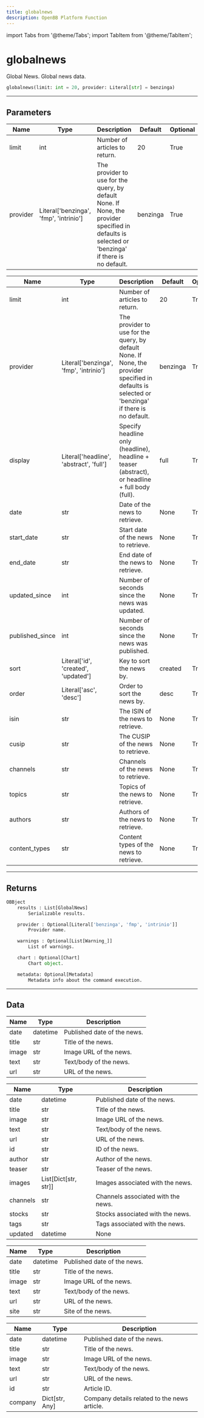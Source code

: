 ```yaml
---
title: globalnews
description: OpenBB Platform Function
---
```


import Tabs from '@theme/Tabs';
import TabItem from '@theme/TabItem';

# globalnews

Global News. Global news data.

```python wordwrap
globalnews(limit: int = 20, provider: Literal[str] = benzinga)
```

---

## Parameters

<Tabs>
<TabItem value="standard" label="Standard">

| Name | Type | Description | Default | Optional |
| ---- | ---- | ----------- | ------- | -------- |
| limit | int | Number of articles to return. | 20 | True |
| provider | Literal['benzinga', 'fmp', 'intrinio'] | The provider to use for the query, by default None. If None, the provider specified in defaults is selected or 'benzinga' if there is no default. | benzinga | True |
</TabItem>

<TabItem value='benzinga' label='benzinga'>

| Name | Type | Description | Default | Optional |
| ---- | ---- | ----------- | ------- | -------- |
| limit | int | Number of articles to return. | 20 | True |
| provider | Literal['benzinga', 'fmp', 'intrinio'] | The provider to use for the query, by default None. If None, the provider specified in defaults is selected or 'benzinga' if there is no default. | benzinga | True |
| display | Literal['headline', 'abstract', 'full'] | Specify headline only (headline), headline + teaser (abstract), or headline + full body (full). | full | True |
| date | str | Date of the news to retrieve. | None | True |
| start_date | str | Start date of the news to retrieve. | None | True |
| end_date | str | End date of the news to retrieve. | None | True |
| updated_since | int | Number of seconds since the news was updated. | None | True |
| published_since | int | Number of seconds since the news was published. | None | True |
| sort | Literal['id', 'created', 'updated'] | Key to sort the news by. | created | True |
| order | Literal['asc', 'desc'] | Order to sort the news by. | desc | True |
| isin | str | The ISIN of the news to retrieve. | None | True |
| cusip | str | The CUSIP of the news to retrieve. | None | True |
| channels | str | Channels of the news to retrieve. | None | True |
| topics | str | Topics of the news to retrieve. | None | True |
| authors | str | Authors of the news to retrieve. | None | True |
| content_types | str | Content types of the news to retrieve. | None | True |
</TabItem>

</Tabs>

---

## Returns

```python wordwrap
OBBject
    results : List[GlobalNews]
        Serializable results.

    provider : Optional[Literal['benzinga', 'fmp', 'intrinio']]
        Provider name.

    warnings : Optional[List[Warning_]]
        List of warnings.

    chart : Optional[Chart]
        Chart object.

    metadata: Optional[Metadata]
        Metadata info about the command execution.
```

---

## Data

<Tabs>
<TabItem value="standard" label="Standard">

| Name | Type | Description |
| ---- | ---- | ----------- |
| date | datetime | Published date of the news. |
| title | str | Title of the news. |
| image | str | Image URL of the news. |
| text | str | Text/body of the news. |
| url | str | URL of the news. |
</TabItem>

<TabItem value='benzinga' label='benzinga'>

| Name | Type | Description |
| ---- | ---- | ----------- |
| date | datetime | Published date of the news. |
| title | str | Title of the news. |
| image | str | Image URL of the news. |
| text | str | Text/body of the news. |
| url | str | URL of the news. |
| id | str | ID of the news. |
| author | str | Author of the news. |
| teaser | str | Teaser of the news. |
| images | List[Dict[str, str]] | Images associated with the news. |
| channels | str | Channels associated with the news. |
| stocks | str | Stocks associated with the news. |
| tags | str | Tags associated with the news. |
| updated | datetime | None |
</TabItem>

<TabItem value='fmp' label='fmp'>

| Name | Type | Description |
| ---- | ---- | ----------- |
| date | datetime | Published date of the news. |
| title | str | Title of the news. |
| image | str | Image URL of the news. |
| text | str | Text/body of the news. |
| url | str | URL of the news. |
| site | str | Site of the news. |
</TabItem>

<TabItem value='intrinio' label='intrinio'>

| Name | Type | Description |
| ---- | ---- | ----------- |
| date | datetime | Published date of the news. |
| title | str | Title of the news. |
| image | str | Image URL of the news. |
| text | str | Text/body of the news. |
| url | str | URL of the news. |
| id | str | Article ID. |
| company | Dict[str, Any] | Company details related to the news article. |
</TabItem>

</Tabs>

